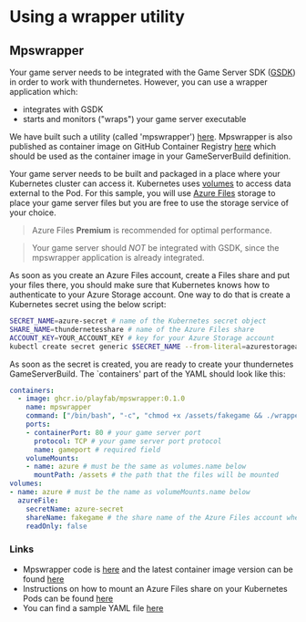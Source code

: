 # Using a wrapper utility 

## Mpswrapper

Your game server needs to be integrated with the Game Server SDK ([GSDK](https://github.com/PlayFab/gsdk)) in order to work with thundernetes. However, you can use a wrapper application which:

- integrates with GSDK
- starts and monitors ("wraps") your game server executable

We have built such a utility (called 'mpswrapper') [here](https://github.com/PlayFab/MpsSamples/tree/master/wrappingGsdk). Mpswrapper is also published as container image on GitHub Container Registry [here](https://github.com/PlayFab/MpsSamples/pkgs/container/mpswrapper) which should be used as the container image in your GameServerBuild definition.

Your game server needs to be built and packaged in a place where your Kubernetes cluster can access it. Kubernetes uses [volumes](https://kubernetes.io/docs/concepts/storage/volumes/) to access data external to the Pod. For this sample, you will use [Azure Files](https://azure.microsoft.com/en-us/services/storage/files/) storage to place your game server files but you are free to use the storage service of your choice.

> Azure Files **Premium** is recommended for optimal performance.

> Your game server should *NOT* be integrated with GSDK, since the mpswrapper application is already integrated. 

As soon as you create an Azure Files account, create a Files share and put your files there, you should make sure that Kubernetes knows how to authenticate to your Azure Storage account. One way to do that is create a Kubernetes secret using the below script:

```bash
SECRET_NAME=azure-secret # name of the Kubernetes secret object
SHARE_NAME=thundernetesshare # name of the Azure Files share
ACCOUNT_KEY=YOUR_ACCOUNT_KEY # key for your Azure Storage account
kubectl create secret generic $SECRET_NAME --from-literal=azurestorageaccountname=$SHARE_NAME --from-literal=azurestorageaccountkey=$ACCOUNT_KEY
```

As soon as the secret is created, you are ready to create your thundernetes GameServerBuild. The `containers' part of the YAML should look like this:

```YAML
containers:
  - image: ghcr.io/playfab/mpswrapper:0.1.0 
    name: mpswrapper
    command: ["/bin/bash", "-c", "chmod +x /assets/fakegame && ./wrapper -g /assets/fakegame"] # we use /assets since this is the folder specified on volumeMounts.mountPath below
    ports:
    - containerPort: 80 # your game server port
      protocol: TCP # your game server port protocol
      name: gameport # required field
    volumeMounts:
    - name: azure # must be the same as volumes.name below
      mountPath: /assets # the path that the files will be mounted
volumes:
- name: azure # must be the name as volumeMounts.name below
  azureFile:
    secretName: azure-secret
    shareName: fakegame # the share name of the Azure Files account where you placed your game files
    readOnly: false
```

### Links

- Mpswrapper code is [here](https://github.com/PlayFab/MpsSamples/tree/master/wrappingGsdk) and the latest container image version can be found [here](https://github.com/PlayFab/MpsSamples/pkgs/container/mpswrapper)
- Instructions on how to mount an Azure Files share on your Kubernetes Pods can be found [here](https://docs.microsoft.com/en-us/azure/aks/azure-files-volume)
- You can find a sample YAML file [here](../samples/fileshare/sample.yaml)